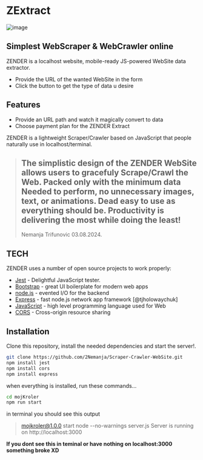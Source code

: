 # ZExtract
![image](https://github.com/user-attachments/assets/df2e43e2-42f6-4ad5-8009-b71e02eadfcd)


## Simplest WebScraper & WebCrawler online

ZENDER is a localhost website, mobile-ready
JS-powered WebSite data extractor.

- Provide the URL of the wanted WebSite in the form
- Click the button to get the type of data u desire


## Features

- Provide an URL path and watch it magically convert to data
- Choose  payment plan for the ZENDER Extract

ZENDER is a lightweight Scraper/Crawler based on JavaScript
that people naturally use in localhost/terminal.


> The simplistic design of the ZENDER WebSite
> allows users to gracefuly Scrape/Crawl
> the Web. Packed only with the minimum data 
> Needed to perform, no unnecessary images, 
> text, or animations. Dead easy to use as everything should be.
> **Productivity is delivering the most while doing the least!**
> ---
> Nemanja Trifunovic 03.08.2024.


## TECH

ZENDER uses a number of open source projects to work properly:

- [Jest](https://jestjs.io/) - Delightful JavaScript tester.
- [Bootstrap](https://getbootstrap.com/) - great UI boilerplate for modern web apps
- [node.js] - evented I/O for the backend
- [Express] - fast node.js network app framework [@tjholowaychuk]
- [JavaScript](https://developer.mozilla.org/en-US/docs/Learn/JavaScript/First_steps/What_is_JavaScript) - high level programming language used for Web
- [CORS](https://www.npmjs.com/package/cors) - Cross-origin resource sharing

## Installation

Clone this repository, install the needed dependencies and start the server!.

```sh
git clone https://github.com/2Nemanja/Scraper-Crawler-WebSite.git
npm install jest
npm install cors
npm install express
```

when everything is installed, run these commands...

```sh
cd mojKroler
npm run start
```

in terminal you should see this output        
> mojkroler@1.0.0 start
> node --no-warnings server.js
>Server is running on http://localhost:3000


**If you dont see this in teminal or have nothing on localhost:3000 something broke XD**

   [node.js]: <http://nodejs.org>
   [express]: <http://expressjs.com>

